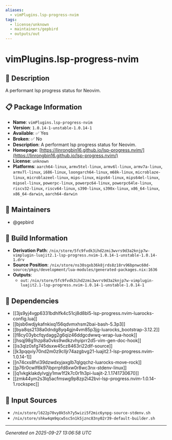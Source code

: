 ```yaml
---
aliases:
  - vimPlugins.lsp-progress-nvim
tags:
  - license/unknown
  - maintainers/gepbird
  - outputs/out
---
```


# vimPlugins.lsp-progress-nvim

## 📝 Description

A performant lsp progress status for Neovim.

## 📋 Package Information

- **Name**: `vimPlugins.lsp-progress-nvim`
- **Version**: `1.0.14-1-unstable-1.0.14-1`
- **Available**: ✅ Yes
- **Broken**: ✅ No
- **Description**: A performant lsp progress status for Neovim.
- **Homepage**: [https://linrongbin16.github.io/lsp-progress.nvim/](https://linrongbin16.github.io/lsp-progress.nvim/)
- **License**: `unknown`
- **Platforms**: `aarch64-linux`, `armv5tel-linux`, `armv6l-linux`, `armv7a-linux`, `armv7l-linux`, `i686-linux`, `loongarch64-linux`, `m68k-linux`, `microblaze-linux`, `microblazeel-linux`, `mips-linux`, `mips64-linux`, `mips64el-linux`, `mipsel-linux`, `powerpc-linux`, `powerpc64-linux`, `powerpc64le-linux`, `riscv32-linux`, `riscv64-linux`, `s390-linux`, `s390x-linux`, `x86_64-linux`, `x86_64-darwin`, `aarch64-darwin`
## 👥 Maintainers

- @gepbird


## 🔧 Build Information

- **Derivation Path**: `/nix/store/5fc9fvdk3ihd2zmi3wvrs9d3a2knjp7w-vimplugin-luajit2.1-lsp-progress.nvim-1.0.14-1-unstable-1.0.14-1.drv`
- **Source Position**: `/nix/store/ns30sqxb36k8jrds8z18rv96bpnwc60d-source/pkgs/development/lua-modules/generated-packages.nix:1636`
- **Outputs**:
  - `out`:  `/nix/store/5fc9fvdk3ihd2zmi3wvrs9d3a2knjp7w-vimplugin-luajit2.1-lsp-progress.nvim-1.0.14-1-unstable-1.0.14-1`

## 🔗 Dependencies

- [[3js9yj4vgp6331bdhlfk4c51cj8d8bl5-lsp-progress.nvim-luarocks-config.lua]]
- [[bjsb6wdjykafnkixq156qdvmxhsm2bai-bash-5.3p3]]
- [[bya8qs2138a0dndg8yq4gjn4vm85p3jg-luarocks_bootstrap-3.12.2]]
- [[f8cy03ybcfqydagg2g6qiz46ddgcdwwq-wrap-lua-hook]]
- [[hsqj98g1hzp8a0vks9wdkzvhyiprr2d5-vim-gen-doc-hook]]
- [[is3qlz0sfg745dsxw45cz8463ri22dlf-source]]
- [[k3pqqviy70nd2m0z9clljr74azgbvg21-luajit2.1-lsp-progress.nvim-1.0.14-1]]
- [[n74cxs8fvi39dzwdxyjaxglb7qlgqchz-luarocks-move-rock]]
- [[p76r0cwlf6k97ibprrpfd8xw0r8wc3nx-stdenv-linux]]
- [[q1vkgklakdylvgjy1mw1f2k7c0r1h3pi-luajit-2.1.1741730670]]
- [[zmk44ym2s3lq5acfmswg9p8zp2i42bvi-lsp-progress.nvim-1.0.14-1.rockspec]]

## 📁 Input Sources

- `/nix/store/l622p70vy8k5sh7y5wizi5f2mic6ynpg-source-stdenv.sh`
- `/nix/store/shkw4qm9qcw5sc5n1k5jznc83ny02r39-default-builder.sh`

---
*Generated on 2025-09-27 13:06:58 UTC*
